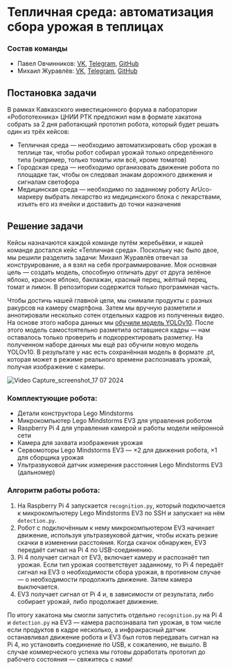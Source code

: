 # Тепличная среда: автоматизация сбора урожая в теплицах
### Состав команды
- Павел Овчинников: [VK](https://vk.com/snowlue), [Telegram](https://t.me/snowlue), [GitHub](https://github.com/snowlue)
- Михаил Журавлёв: [VK](https://vk.com/gentlemanofgoodluck), [Telegram](https://t.me/zhurik_ne_zhulik), [GitHub](https://github.com/crazycrendel)
## Постановка задачи
В рамках Кавказского инвестиционного форума в лаборатории «Робототехника» ЦНИИ РТК предложил нам в формате хакатона собрать за 2 дня работающий прототип робота, который будет решать один из трёх кейсов:
- Тепличная среда — необходимо автоматизировать сбор урожая в теплице так, чтобы робот собирал урожай только определённого типа (например, только томаты или всё, кроме томатов)
- Городская среда — необходимо организовать движение робота по площадке так, чтобы он следовал знакам дорожного движения и сигналам светофора
- Медицинская среда — необходимо по заданному роботу ArUco-маркеру выбрать лекарство из медицинского блока с лекарствами, изъять его из ячейки и доставить до точки назначения

## Решение задачи
Кейсы назначаются каждой команде путём жеребьёвки, и нашей команде достался кейс «Тепличная среда». Поскольку нас было двое, мы решили разделить задачи: Михаил Журавлёв отвечал за конструирование, а я взял на себя программирование. Моя основная цель — создать модель, способную отличать друг от друга зелёное яблоко, красное яблоко, баклажан, красный перец, жёлтый перец, томат и лимон. В репозитории содержится только программная часть.

Чтобы достичь нашей главной цели, мы снимали продукты с разных ракурсов на камеру смартфона. Затем мы вручную разметили и аннотировали несколько сотен отдельных кадров из полученных видео. На основе этого набора данных мы [обучили модель YOLOv10](https://blog.roboflow.com/yolov10-how-to-train). После этого модель самостоятельно разметила оставшиеся кадры — нам оставалось только проверить и подкорректировать разметку. На полученном наборе данных мы ещё раз обучили новую модель YOLOv10. В результате у нас есть сохранённая модель в формате .pt, которая может в режиме реального времени распознавать урожай, получая изображение с камеры.

![Video Capture_screenshot_17 07 2024](https://github.com/user-attachments/assets/a9140197-06e7-4379-a7b5-1731597cc30d)


### Комплектующие робота:
- Детали конструктора Lego Mindstorms
- Микрокомпьютер Lego Mindstorms EV3 для управления роботом
- Raspberry Pi 4 для управления камерой и работы модели нейронной сети
- Камера для захвата изображения урожая
- Сервомоторы Lego Mindstorms EV3 — ×2 для движения робота, ×1 для сборщика урожая
- Ультразвуковой датчик измерения расстояния Lego Mindstorms EV3 (дальномер)

### Алгоритм работы робота:
1. На Raspberry Pi 4 запускается `recognition.py`, который подключается к микрокомпьютеру Lego Mindstorms EV3 по SSH и запускает на нём `detection.py`.
2. Робот с подключённым к нему микрокомпьютером EV3 начинает движение, используя ультразвуковой датчик, чтобы искать резкие скачки в изменении расстояния. Когда скачок обнаружен, EV3 передаёт сигнал на Pi 4 по USB-соединению.
3. Pi 4 получает сигнал от EV3, включает камеру и распознаёт тип урожая. Если тип урожая соответствует заданному, то Pi 4 передаёт сигнал на EV3 о необходимости сбора урожая, в противном случае — о необходимости продолжить движение. Затем камера выключается.
4. EV3 получает сигнал от Pi 4 и, в зависимости от результата, либо собирает урожай, либо продолжает движение.

По итогу хакатона мы смогли запустить отдельно `recognition.py` на Pi 4 и `detection.py` на EV3 — камера распознавала тип урожая, в том числе если продуктов в кадре несколько, а инфракрасный датчик останавливал движение робота и EV3 был готов передавать сигнал на Pi 4, но установить соединение по USB, к сожалению, не вышло. В случае коммерческого успеха мы готовы доработать прототип до рабочего состояния — свяжитесь с нами!
